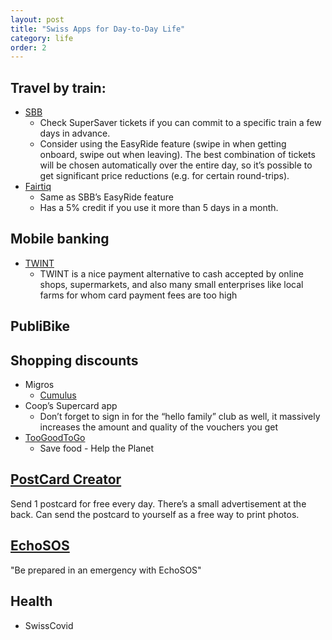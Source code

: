 ```yaml
---
layout: post
title: "Swiss Apps for Day-to-Day Life"
category: life
order: 2
---
```


## Travel by train:
* [SBB](https://www.sbb.ch/de/home.html)
  - Check SuperSaver tickets if you can commit to a specific train a few days in advance.
  - Consider using the EasyRide feature (swipe in when getting onboard, swipe out when leaving). The best combination of tickets will be chosen automatically over the entire day, so it’s possible to get significant price reductions (e.g. for certain round-trips).
* [Fairtiq](https://fairtiq.com/en-ch/)
  - Same as SBB’s EasyRide feature
  - Has a 5% credit if you use it more than 5 days in a month.

## Mobile banking
* [TWINT](https://www.twint.ch/en/)
  - TWINT is a nice payment alternative to cash accepted by online shops, supermarkets, and also many small enterprises like local farms for whom card payment fees are too high

## PubliBike

## Shopping discounts
* Migros
  - [Cumulus](https://www.migros.ch/fr/cumulus.html)
* Coop’s Supercard app
  - Don’t forget to sign in for the “hello family” club as well, it massively increases the amount and quality of the vouchers you get
* [TooGoodToGo](https://toogoodtogo.com/en-us)
  - Save food - Help the Planet

## [PostCard Creator](https://www.post.ch/en/sending-letters/sending-letters/postcard-creator-app) 
Send 1 postcard for free every day. There’s a small advertisement at the back. Can send the postcard to yourself as a free way to print photos.

## [EchoSOS](https://echosos.com/en/emergency-app/)
"Be prepared in an emergency with EchoSOS"

## Health
* SwissCovid
